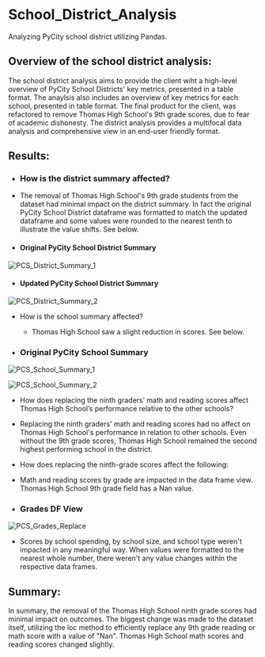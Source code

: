 # School_District_Analysis
Analyzing PyCity school district utilizing Pandas. 
## Overview of the school district analysis:
The school district analysis aims to provide the client wiht a high-level overview of PyCity School Districts' key metrics, presented in a table format. The anaylsis also includes an overview of key metrics for each school, presented in table format. The final product for the client, was refactored to remove Thomas High School's 9th grade scores, due to fear of academic dishonesty. The district analysis provides a multifocal data analysis and comprehensive view in an end-user friendly format. 

## Results:
* ### How is the district summary affected?
 * The removal of Thomas High School's 9th grade students from the dataset had minimal impact on the district summary. In fact the original PyCity School District dataframe was formatted to match the updated dataframe and some values were rounded to the nearest tenth to illustrate the value shifts. See below. 

  * #### Original PyCity School District Summary

![PCS_District_Summary_1](https://github.com/worksm/School_District_Analysis/blob/70b122487fe070c1ad940565d68027b51125c04d/School_District_Analysis/Resources/PCS_District_Summary_1.png)

  * #### Updated PyCity School District Summary

![PCS_District_Summary_2](https://github.com/worksm/School_District_Analysis/blob/102b103ebe3f393a1bbeba57cc69a40eab6fea90/School_District_Analysis/Resources/PCS_District_Summary_2.png)

* How is the school summary affected?
  * Thomas High School saw a slight reduction in scores. See below. 
 
 * ### Original PyCity School Summary
![PCS_School_Summary_1](https://github.com/worksm/School_District_Analysis/blob/0c2252bb5e6743a775f0032ddcc5a4f0e06a4a2e/School_District_Analysis/Resources/PCS_School_Summary_1.png)

![PCS_School_Summary_2](https://github.com/worksm/School_District_Analysis/blob/37242cf421b8e4911240ce6e3bc593295654a322/School_District_Analysis/Resources/PCS_School_Summary_2.png)

* How does replacing the ninth graders’ math and reading scores affect Thomas High School’s performance relative to the other schools?
 * Replacing the ninth graders' math and reading scores had no affect on Thomas High School's performance in relation to other schools. Even without the 9th grade scores, Thomas High School remained the second highest performing school in the district. 

* How does replacing the ninth-grade scores affect the following:
 * Math and reading scores by grade are impacted in the data frame view. Thomas High School 9th grade field has a Nan value. 

 * ### Grades DF View
![PCS_Grades_Replace](https://github.com/worksm/School_District_Analysis/blob/58b2b725a09713db5c5c8980d0395a3410b257c1/School_District_Analysis/Resources/PCS_Grades_Replace.png)

* Scores by school spending, by school size, and school type weren't impacted in any meaningful way. When values were formatted to the nearest whole number, there weren't any value changes within the respective data frames. 

## Summary: 
In summary, the removal of the Thomas High School ninth grade scores had minimal impact on outcomes. The biggest change was made to the dataset itself, utilizing the loc method to efficiently replace any 9th grade reading or math score with a value of "Nan". Thomas High School math scores and reading scores changed slightly.  

